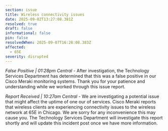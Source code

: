 ```yaml
---
section: issue
title: Wireless connectivity issues
date: 2025-09-02T13:27:08.381Z
resolved: true
draft: false
informational: false
pin: false
resolvedWhen: 2025-09-07T16:28:08.383Z
affected:
  - 65E
severity: disrupted
---
```

*False Positive | 01:28pm Central* - After investigation, the Technology Services Department has determined that this was a false positive in our Cisco Meraki monitoring systems. Thank you for your patience and understanding while we worked through this issue report.

*Report Received | 10:27am Central* - We are investigating a potential issue that might affect the uptime of one our of services. Cisco Meraki reports that wireless clients are experiencing connectivity issues to the wireless network at 65E in Chicago. We are sorry for any inconvenience this may cause you. The Technology Services Department will investigate this report shortly and will update this incident post once we have more information.